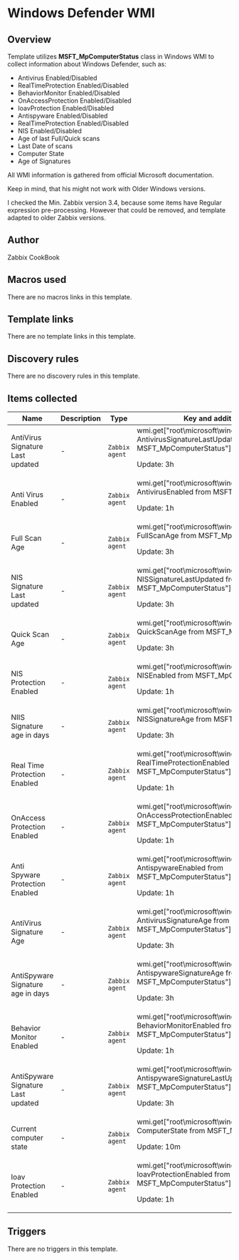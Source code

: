 # Windows Defender WMI

## Overview

Template utilizes **MSFT\_MpComputerStatus** class in Windows WMI to collect information about Windows Defender, such as:


* Antivirus Enabled/Disabled
* RealTimeProtection Enabled/Disabled
* BehaviorMonitor Enabled/Disabled
* OnAccessProtection Enabled/Disabled
* IoavProtection Enabled/Disabled
* Antispyware Enabled/Disabled
* RealTimeProtection Enabled/Disabled
* NIS Enabled/Disabled
* Age of last Full/Quick scans
* Last Date of scans
* Computer State
* Age of Signatures


All WMI information is gathered from official Microsoft documentation.


Keep in mind, that his might not work with Older Windows versions.


I checked the Min. Zabbix version 3.4, because some items have Regular expression pre-processing. However that could be removed, and template adapted to older Zabbix versions.



## Author

Zabbix CookBook

## Macros used

There are no macros links in this template.

## Template links

There are no template links in this template.

## Discovery rules

There are no discovery rules in this template.

## Items collected

|Name|Description|Type|Key and additional info|
|----|-----------|----|----|
|AntiVirus Signature Last updated|<p>-</p>|`Zabbix agent`|wmi.get["root\microsoft\windows\defender","select AntivirusSignatureLastUpdated from MSFT_MpComputerStatus"]<p>Update: 3h</p>|
|Anti Virus Enabled|<p>-</p>|`Zabbix agent`|wmi.get["root\microsoft\windows\defender","select AntivirusEnabled from MSFT_MpComputerStatus"]<p>Update: 1h</p>|
|Full Scan Age|<p>-</p>|`Zabbix agent`|wmi.get["root\microsoft\windows\defender","select FullScanAge from MSFT_MpComputerStatus"]<p>Update: 3h</p>|
|NIS Signature Last updated|<p>-</p>|`Zabbix agent`|wmi.get["root\microsoft\windows\defender","select NISSignatureLastUpdated from MSFT_MpComputerStatus"]<p>Update: 3h</p>|
|Quick Scan Age|<p>-</p>|`Zabbix agent`|wmi.get["root\microsoft\windows\defender","select QuickScanAge  from MSFT_MpComputerStatus"]<p>Update: 3h</p>|
|NIS Protection Enabled|<p>-</p>|`Zabbix agent`|wmi.get["root\microsoft\windows\defender","select NISEnabled from MSFT_MpComputerStatus"]<p>Update: 1h</p>|
|NIIS Signature age in days|<p>-</p>|`Zabbix agent`|wmi.get["root\microsoft\windows\defender","select NISSignatureAge from MSFT_MpComputerStatus"]<p>Update: 3h</p>|
|Real Time Protection Enabled|<p>-</p>|`Zabbix agent`|wmi.get["root\microsoft\windows\defender","select RealTimeProtectionEnabled from MSFT_MpComputerStatus"]<p>Update: 1h</p>|
|OnAccess Protection Enabled|<p>-</p>|`Zabbix agent`|wmi.get["root\microsoft\windows\defender","select OnAccessProtectionEnabled from MSFT_MpComputerStatus"]<p>Update: 1h</p>|
|Anti Spyware Protection Enabled|<p>-</p>|`Zabbix agent`|wmi.get["root\microsoft\windows\defender","select AntispywareEnabled from MSFT_MpComputerStatus"]<p>Update: 1h</p>|
|AntiVirus Signature Age|<p>-</p>|`Zabbix agent`|wmi.get["root\microsoft\windows\defender","select AntivirusSignatureAge from MSFT_MpComputerStatus"]<p>Update: 3h</p>|
|AntiSpyware Signature age in days|<p>-</p>|`Zabbix agent`|wmi.get["root\microsoft\windows\defender","select AntispywareSignatureAge from MSFT_MpComputerStatus"]<p>Update: 3h</p>|
|Behavior Monitor Enabled|<p>-</p>|`Zabbix agent`|wmi.get["root\microsoft\windows\defender","select BehaviorMonitorEnabled from MSFT_MpComputerStatus"]<p>Update: 1h</p>|
|AntiSpyware Signature Last updated|<p>-</p>|`Zabbix agent`|wmi.get["root\microsoft\windows\defender","select AntispywareSignatureLastUpdated from MSFT_MpComputerStatus"]<p>Update: 3h</p>|
|Current computer state|<p>-</p>|`Zabbix agent`|wmi.get["root\microsoft\windows\defender","select ComputerState  from MSFT_MpComputerStatus"]<p>Update: 10m</p>|
|Ioav Protection Enabled|<p>-</p>|`Zabbix agent`|wmi.get["root\microsoft\windows\defender","select IoavProtectionEnabled from MSFT_MpComputerStatus"]<p>Update: 1h</p>|
## Triggers

There are no triggers in this template.

